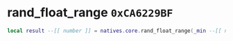 # rand_float_range `0xCA6229BF`

```lua
local result --[[ number ]] = natives.core.rand_float_range(_min --[[ number ]], _max --[[ number ]])
```